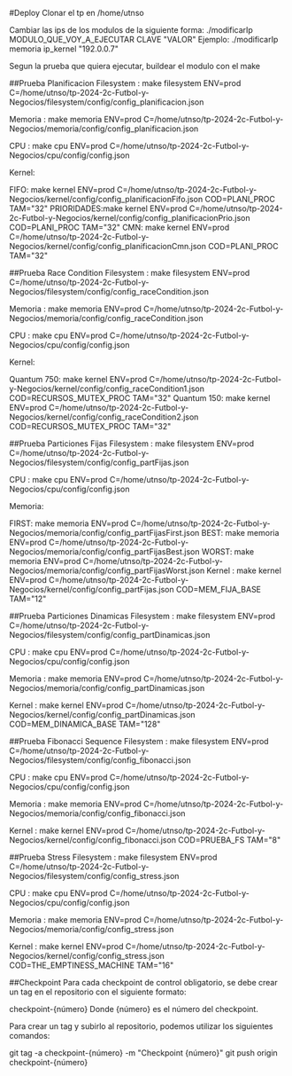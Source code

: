 #Deploy
Clonar el tp en /home/utnso

Cambiar las ips de los modulos de la siguiente forma: ./modificarIp MODULO_QUE_VOY_A_EJECUTAR CLAVE "VALOR" Ejemplo: ./modificarIp memoria ip_kernel "192.0.0.7"

Segun la prueba que quiera ejecutar, buildear el modulo con el make

##Prueba Planificacion
Filesystem : make filesystem ENV=prod C=/home/utnso/tp-2024-2c-Futbol-y-Negocios/filesystem/config/config_planificacion.json

Memoria : make memoria ENV=prod C=/home/utnso/tp-2024-2c-Futbol-y-Negocios/memoria/config/config_planificacion.json

CPU : make cpu ENV=prod C=/home/utnso/tp-2024-2c-Futbol-y-Negocios/cpu/config/config.json

Kernel:

FIFO: make kernel ENV=prod C=/home/utnso/tp-2024-2c-Futbol-y-Negocios/kernel/config/config_planificacionFifo.json COD=PLANI_PROC TAM="32"
PRIORIDADES:make kernel ENV=prod C=/home/utnso/tp-2024-2c-Futbol-y-Negocios/kernel/config/config_planificacionPrio.json COD=PLANI_PROC TAM="32"
CMN: make kernel ENV=prod C=/home/utnso/tp-2024-2c-Futbol-y-Negocios/kernel/config/config_planificacionCmn.json COD=PLANI_PROC TAM="32"

##Prueba Race Condition
Filesystem : make filesystem ENV=prod C=/home/utnso/tp-2024-2c-Futbol-y-Negocios/filesystem/config/config_raceCondition.json

Memoria : make memoria ENV=prod C=/home/utnso/tp-2024-2c-Futbol-y-Negocios/memoria/config/config_raceCondition.json

CPU : make cpu ENV=prod C=/home/utnso/tp-2024-2c-Futbol-y-Negocios/cpu/config/config.json

Kernel:

Quantum 750: make kernel ENV=prod C=/home/utnso/tp-2024-2c-Futbol-y-Negocios/kernel/config/config_raceCondition1.json COD=RECURSOS_MUTEX_PROC TAM="32"
Quantum 150: make kernel ENV=prod C=/home/utnso/tp-2024-2c-Futbol-y-Negocios/kernel/config/config_raceCondition2.json COD=RECURSOS_MUTEX_PROC TAM="32"

##Prueba Particiones Fijas
Filesystem : make filesystem ENV=prod C=/home/utnso/tp-2024-2c-Futbol-y-Negocios/filesystem/config/config_partFijas.json

CPU : make cpu ENV=prod C=/home/utnso/tp-2024-2c-Futbol-y-Negocios/cpu/config/config.json

Memoria:

FIRST: make memoria ENV=prod C=/home/utnso/tp-2024-2c-Futbol-y-Negocios/memoria/config/config_partFijasFirst.json
BEST: make memoria ENV=prod C=/home/utnso/tp-2024-2c-Futbol-y-Negocios/memoria/config/config_partFijasBest.json
WORST: make memoria ENV=prod C=/home/utnso/tp-2024-2c-Futbol-y-Negocios/memoria/config/config_partFijasWorst.json
Kernel : make kernel ENV=prod C=/home/utnso/tp-2024-2c-Futbol-y-Negocios/kernel/config/config_partFijas.json COD=MEM_FIJA_BASE TAM="12"

##Prueba Particiones Dinamicas
Filesystem : make filesystem ENV=prod C=/home/utnso/tp-2024-2c-Futbol-y-Negocios/filesystem/config/config_partDinamicas.json

CPU : make cpu ENV=prod C=/home/utnso/tp-2024-2c-Futbol-y-Negocios/cpu/config/config.json

Memoria : make memoria ENV=prod C=/home/utnso/tp-2024-2c-Futbol-y-Negocios/memoria/config/config_partDinamicas.json

Kernel : make kernel ENV=prod C=/home/utnso/tp-2024-2c-Futbol-y-Negocios/kernel/config/config_partDinamicas.json COD=MEM_DINAMICA_BASE TAM="128"

##Prueba Fibonacci Sequence
Filesystem : make filesystem ENV=prod C=/home/utnso/tp-2024-2c-Futbol-y-Negocios/filesystem/config/config_fibonacci.json

CPU : make cpu ENV=prod C=/home/utnso/tp-2024-2c-Futbol-y-Negocios/cpu/config/config.json

Memoria : make memoria ENV=prod C=/home/utnso/tp-2024-2c-Futbol-y-Negocios/memoria/config/config_fibonacci.json

Kernel : make kernel ENV=prod C=/home/utnso/tp-2024-2c-Futbol-y-Negocios/kernel/config/config_fibonacci.json COD=PRUEBA_FS TAM="8"

##Prueba Stress
Filesystem : make filesystem ENV=prod C=/home/utnso/tp-2024-2c-Futbol-y-Negocios/filesystem/config/config_stress.json

CPU : make cpu ENV=prod C=/home/utnso/tp-2024-2c-Futbol-y-Negocios/cpu/config/config.json

Memoria : make memoria ENV=prod C=/home/utnso/tp-2024-2c-Futbol-y-Negocios/memoria/config/config_stress.json

Kernel : make kernel ENV=prod C=/home/utnso/tp-2024-2c-Futbol-y-Negocios/kernel/config/config_stress.json COD=THE_EMPTINESS_MACHINE TAM="16"

##Checkpoint
Para cada checkpoint de control obligatorio, se debe crear un tag en el repositorio con el siguiente formato:

checkpoint-{número}
Donde {número} es el número del checkpoint.

Para crear un tag y subirlo al repositorio, podemos utilizar los siguientes comandos:

git tag -a checkpoint-{número} -m "Checkpoint {número}"
git push origin checkpoint-{número}
